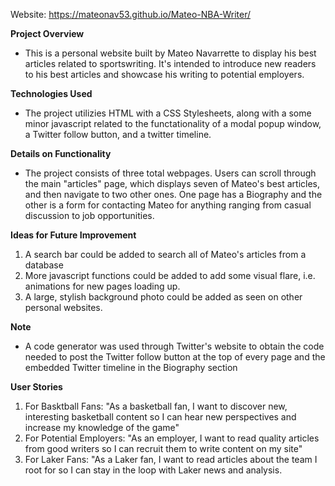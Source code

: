 Website: https://mateonav53.github.io/Mateo-NBA-Writer/

**Project Overview**  
  - This is a personal website built by Mateo Navarrette to display his best articles related to sportswriting. It's intended to introduce new readers to his best articles and showcase his writing to potential employers.  

**Technologies Used**  
  - The project utilizies HTML with a CSS Stylesheets, along with a some minor javascript related to the functationality of a modal popup window, a Twitter follow button, and a twitter timeline.  

**Details on Functionality**  
  - The project consists of three total webpages. Users can scroll through the main "articles" page, which displays seven of Mateo's best articles, and then navigate to two other ones. One page has a Biography and the other is a form for contacting Mateo for anything ranging from casual discussion to job opportunities.  

**Ideas for Future Improvement**  
  1. A search bar could be added to search all of Mateo's articles from a database  
  2. More javascript functions could be added to add some visual flare, i.e. animations for new pages loading up.  
  3. A large, stylish background photo could be added as seen on other personal websites.  

**Note**  
  - A code generator was used through Twitter's website to obtain the code needed to post the Twitter follow button at the top of every page and the embedded Twitter timeline in the Biography section  

**User Stories**  
  1. For Basktball Fans: "As a basketball fan, I want to discover new, interesting basketball content so I can hear new perspectives and increase my knowledge of the game"  
  2. For Potential Employers: "As an employer, I want to read quality articles from good writers so I can recruit them to write content on my site"  
  3. For Laker Fans: "As a Laker fan, I want to read articles about the team I root for so I can stay in the loop with Laker news and analysis.
